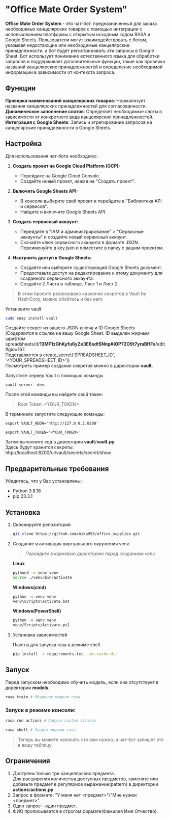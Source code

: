 
# "Office Mate Order System"

__Office Mate Order System__ - это чат-бот, предназначенный для заказа необходимых канцелярских товаров с помощью интеграции с использованием платформы с открытым исходным кодом RASA и Google Sheets. Пользователи могут взаимодействовать с ботом, указывая недостающие или необходимые канцелярские принадлежности, а бот будет регистрировать эти запросы в Google Sheet. Бот использует понимание естественного языка для обработки запросов и поддерживает дополнительные функции, такие как проверка названий канцелярских принадлежностей и определение необходимой информации в зависимости от контекста запроса.


## Функции

__Проверка наименований канцелярских товаров__: Нормализует названия канцелярских принадлежностей для согласованности.  
__Динамическое заполнение слотов__: Определяет необходимые слоты в зависимости от конкретного вида канцелярских принадлежностей.  
__Интеграция с Google Sheets__: Запись и агрегирование запросов на канцелярские принадлежности в Google Sheets.

## Настройка
Для использования чат-бота необходимо:

1. __Создать проект на Google Cloud Platform (GCP):__  
    - Перейдите на Google Cloud Console.  
    - Создайте новый проект, нажав на "Создать проект".

2. __Включить Google Sheets API:__  
    - В консоли выберите свой проект и перейдите в "Библиотека API и сервисов".  
    - Найдите и включите Google Sheets API.

3. __Создать сервисный аккаунт:__  
    - Перейдите в "IAM и администрирование" > "Сервисные аккаунты" и создайте новый сервисный аккаунт.  
    - Скачайте ключ сервисного аккаунта в формате JSON. Переименуйте в key.json и поместите в папку с вашим проектом.

4. __Настроить доступ к Google Sheets:__  
    - Создайте или выберите существующий Google Sheets документ.  
    - Предоставьте доступ на редактирование к этому документу для созданного сервисного аккаунта.
    - Создайте 2 Листа в таблице. Лист 1 и Лист 2.

> В этом проекте реализовано хранение секретов в Vault by HashiCorp, можно обойтись и без него

Установите vault
```bash
sudo snap install vault
```

Создайте секрет из вашего JSON ключа и ID Google Sheets  
(Содержится в ссылке на вашу Google Sheet. ID выделен жирным шрифтом spreadsheets/d/__13MF1zGhKyfu6yZe3E6sdtSNnpAiOP72O9t7yraBHFs__/edit#gid=167.   
Подставляется в 	create_secret('SPREADSHEET_ID', '<YOUR_SPREADSHEET_ID>'))  
Посмотреть пример создания секретов можно в директории __vault__.

Запустите сервер Vault с помощью команды 
```
vault server -dev.  
```
После этой команды вы найдете свой токен:  

> Root Token: <YOUR_TOKEN>

В терминале запустите следующие команды:

```shell
export VAULT_ADDR='http://127.0.0.1:8200'
```
```shell
export VAULT_TOKEN='<YOUR_TOKEN>'
```
Затем выполните код в директории __vault__/__vault.py__  
Здесь будут хранится секреты:   
http://localhost:8200/ui/vault/secrets/secret/show

## Предварительные требования
Убедитесь, что у Вас установлены:
- Python 3.8.18
- pip 23.3.1

## Установка

1. Склонируйте репозиторий
	```bash
	git clone https://github.com/nika953/office_supplies.git
	```
2. Создание и активация виртуального окружения venv.

	>_Перейдите в корневую директорию перед созданием venv._
	
	__Linux__
	```bash
	python3 -m venv venv
	source ./venv/bin/activate
	```
	__Windows(cmd)__
	```bash
	python -m venv venv
	venv\Scripts\activate.bat
	```
	__Windows(PowerShell)__
	```bash
	python -m venv venv
	venv/Scripts/Activate.ps1
	```
3. Установка зависимостей

	Пакеты для запуска rasa в режиме shell.
	```bash
	pip install -r requirements.txt --no-cache-dir
	```
	
## Запуск

Перед запуском необходимо обучить модель, если она отсутствует в директории __models__.

```bash
rasa train # Обучение модели rasa
```
### Запуск в режиме консоли:
```bash
rasa run actions # Запуск custom actions
```
```bash
rasa shell # Запуск модели rasa
```
> Теперь вы можете написать что вам нужно, и чат-бот запишет это в вашу таблицу

## Ограничения
1. Доступны только три канцелярских предмета.  
Для расширения количества доступных предметов, замените или добавьте предмет в регулярное выражение(pattern) в директории __actions__/__actions.py__  
2. Запрос в формате: "У меня нет <предмет>"/"Мне нужен <предмет>".
3. Один запрос - один предмет.
4. ФИО прописывается в строгом формате(Фамилия Имя Отчество).

